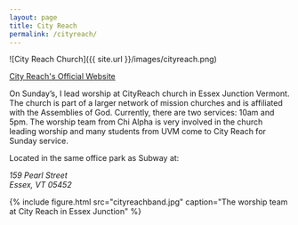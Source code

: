 ```yaml
---
layout: page
title: City Reach
permalink: /cityreach/
---
```


![City Reach Church]({{ site.url }}/images/cityreach.png)

[City Reach's Official Website](http://essexjunction.cityreachnetwork.org)

<div class="col-sm-6">
<p>On Sunday’s, I lead worship at CityReach church in Essex Junction Vermont. The church is part of a larger network of mission churches and is affiliated with the Assemblies of God. Currently, there are two services: 10am and 5pm. The worship team from Chi Alpha is very involved in the church leading worship and many students from UVM come to City Reach for Sunday service.</p>

<p>Located in the same office park as Subway at:</p>

<address>
159 Pearl Street<br>
Essex, VT 05452
</address>
</div>

{% include figure.html src="cityreachband.jpg" caption="The worship team at City Reach in Essex Junction" %}
